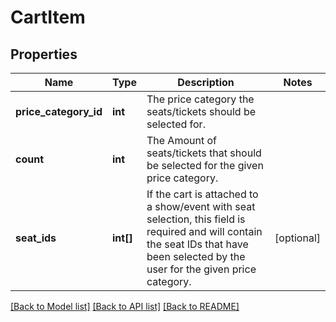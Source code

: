 # CartItem

## Properties
Name | Type | Description | Notes
------------ | ------------- | ------------- | -------------
**price_category_id** | **int** | The price category the seats/tickets should be selected for. | 
**count** | **int** | The Amount of seats/tickets that should be selected for the given price category. | 
**seat_ids** | **int[]** | If the cart is attached to a show/event with seat selection, this field is required and will contain the seat IDs that have been selected by the user for the given price category. | [optional] 

[[Back to Model list]](../README.md#documentation-for-models) [[Back to API list]](../README.md#documentation-for-api-endpoints) [[Back to README]](../README.md)

